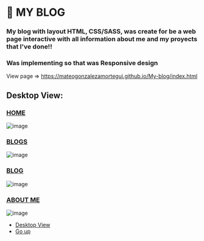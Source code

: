 <a name="top"></a>
# 🚀 MY BLOG
### My blog with layout HTML, CSS/SASS, was create for be a web page interactive with all information about me and my proyects that I've done!!
### Was implementing so that was Responsive design

View page => https://mateogonzalezamortegui.github.io/My-blog/index.html

## Desktop View: <a name="desk"></a>

### [HOME](https://mateogonzalezamortegui.github.io/My-blog/index.html)
![image](https://user-images.githubusercontent.com/108773631/200130788-0d3bc3ac-2e89-43ed-a2db-f20655f4b0e5.png)

### [BLOGS](https://mateogonzalezamortegui.github.io/My-blog/blogs.html)
![image](https://user-images.githubusercontent.com/108773631/200153621-97dff287-c7b6-4b50-8eb5-99a068813d08.png)

### [BLOG](https://mateogonzalezamortegui.github.io/My-blog/blog.html)
![image](https://user-images.githubusercontent.com/108773631/200153640-864ac29d-d4e9-4669-87e7-82c06a201074.png)

### [ABOUT ME](https://mateogonzalezamortegui.github.io/My-blog/perfil.html)
![image](https://user-images.githubusercontent.com/108773631/200153659-71e2cb19-c8da-48f0-b1cf-62b45d483a01.png)

- [Desktop View](#desk)
- [Go up](#top)

